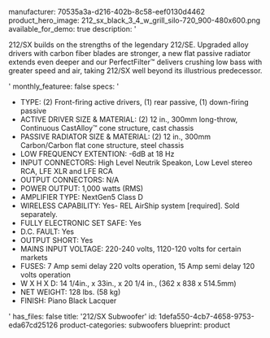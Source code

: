 manufacturer: 70535a3a-d216-402b-8c58-eef0130d4462
product_hero_image: 212_sx_black_3_4_w_grill_silo-720_900-480x600.png
available_for_demo: true
description: '<p>212/SX builds on the strengths of the legendary 212/SE. Upgraded alloy drivers with carbon fiber blades are stronger, a new flat passive radiator extends even deeper and our PerfectFilter™ delivers crushing low bass with greater speed and air, taking 212/SX well beyond its illustrious predecessor.</p>'
monthly_featuree: false
specs: '<ul><li>TYPE: (2) Front-firing active drivers, (1) rear passive, (1) down-firing passive<br></li><li>ACTIVE DRIVER SIZE &amp; MATERIAL: (2) 12 in., 300mm long-throw, Continuous CastAlloy™ cone structure, cast chassis<br></li><li>PASSIVE RADIATOR SIZE &amp; MATERIAL: (2) 12 in., 300mm Carbon/Carbon flat cone structure, steel chassis<br></li><li>LOW FREQUENCY EXTENTION: -6dB at 18 Hz<br></li><li>INPUT CONNECTORS: High Level Neutrik Speakon, Low Level stereo RCA, LFE XLR and LFE RCA<br></li><li>OUTPUT CONNECTORS: N/A<br></li><li>POWER OUTPUT: 1,000 watts (RMS)<br></li><li>AMPLIFIER TYPE: NextGen5 Class D<br></li><li>WIRELESS CAPABILITY: Yes- REL AirShip system [required]. Sold separately.<br></li><li>FULLY ELECTRONIC SET SAFE: Yes<br></li><li>D.C. FAULT: Yes<br></li><li>OUTPUT SHORT: Yes<br></li><li>MAINS INPUT VOLTAGE: 220-240 volts, 1120-120 volts for certain markets<br></li><li>FUSES: 7 Amp semi delay 220 volts operation, 15 Amp semi delay 120 volts operation<br></li><li>W X H X D: 14 1/4in., x 33in., x 20 1/4 in., (362 x 838 x 514.5mm)&nbsp;<br></li><li>NET WEIGHT: 128 lbs. (58 kg)&nbsp;<br></li><li>FINISH: Piano Black Lacquer<br></li></ul>'
has_files: false
title: '212/SX Subwoofer'
id: 1defa550-4cb7-4658-9753-eda67cd25126
product-categories: subwoofers
blueprint: product
